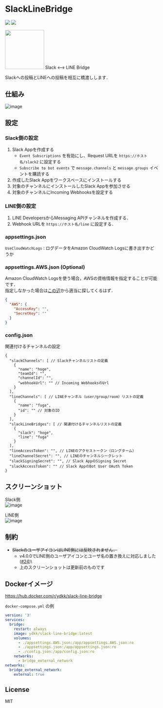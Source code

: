 # SlackLineBridge

<img src="https://img.shields.io/github/license/YDKK/SlackLineBridge" /> <a href="https://hub.docker.com/r/ydkk/slack-line-bridge"><img src="https://img.shields.io/docker/cloud/build/ydkk/slack-line-bridge" /></a>  

<img src="https://user-images.githubusercontent.com/3415240/68022833-cf2dac80-fce8-11e9-96e8-c8a1c08a6352.png" width=128 />  
Slack &lt;--> LINE Bridge

Slackへの投稿とLINEへの投稿を相互に橋渡しします．

## 仕組み

![image](https://user-images.githubusercontent.com/3415240/128625515-ea5eb6b7-8680-4ddc-97de-ce4ec896b739.png)


## 設定

### Slack側の設定

1. Slack Appを作成する
    - `Event Subscriptions` を有効にし、Request URLを `https://ホスト名/slack2` に設定する
    - `Subscribe to bot events` で `message.channels` と `message.groups` イベントを購読する
2. 作成したSlack Appをワークスペースにインストールする
3. 対象のチャンネルにインストールしたSlack Appを参加させる
4. 対象のチャンネルにIncoming Webhooksを設定する

### LINE側の設定

1. LINE DevelopersからMessaging APIチャンネルを作成する．
2. Webhook URLを `https://ホスト名/line` に設定する．

### appsettings.json

`UseCloudWatchLogs` : ログデータをAmazon CloudWatch Logsに書き出すかどうか

### appsettings.AWS.json (Optional)

Amazon CloudWatch Logsを使う場合，AWSの資格情報を指定することが可能です．  
指定しなかった場合は[この辺](https://docs.aws.amazon.com/ja_jp/cli/latest/userguide/cli-configure-files.html)から適当に探してくるはず．

```json
{
  "AWS": {
    "AccessKey": "",
    "SecretKey": ""
  }
}

```

### config.json

関連付けるチャンネルの設定

```jsonc
{
  "slackChannels": [ // Slackチャンネルリストの定義
    {
      "name": "hoge",
      "teamId": "",
      "channelId": "",
      "webhookUrl": "" // Incoming WebhooksのUrl
    }
  ],
  "lineChannels": [ // LINEチャンネル（user/group/room）リストの定義
    {
      "name": "fuga",
      "id": "" // 対象のID
    }
  ],
  "slackLineBridges": [ // 関連付けるチャンネルリストの定義
    {
      "slack": "hoge",
      "line": "fuga"
    }
  ],
  "lineAccessToken": "", // LINEのアクセストークン（ロングターム）
  "lineChannelSecret": "", // LINEのチャンネルシークレット
  "slackSigningSecret": "", // Slack AppのSigning Secret
  "slackAccessToken": "" // Slack AppのBot User OAuth Token
}
```

## スクリーンショット

Slack側  
![image](https://user-images.githubusercontent.com/3415240/128625338-13d2384e-3207-4ab6-92d8-faa7cf6539cd.png)


LINE側  
![image](https://user-images.githubusercontent.com/3415240/128625349-cd4c8dcc-bb36-4193-b3af-4cac9ef69853.png)

## 制約

- ~~SlackのユーザアイコンはLINE側には反映されません．~~
    - v4.0.0でLINE側のユーザアイコンとユーザ名の置き換えに対応しました ([#24](https://github.com/YDKK/SlackLineBridge/pull/24))\
    - 上のスクリーンショットは更新前のものです

## Dockerイメージ

https://hub.docker.com/r/ydkk/slack-line-bridge

`docker-compose.yml` の例
```yml
version: '3'
services:
  bridge:
    restart: always
    image: ydkk/slack-line-bridge:latest
    volumes:
      - ./appsettings.AWS.json:/app/appsettings.AWS.json:ro
      - ./appsettings.json:/app/appsettings.json:ro
      - ./config.json:/app/config.json:ro
    networks:
      - bridge_external_network
networks:
  bridge_external_network:
    external: true
```

## License

MIT
